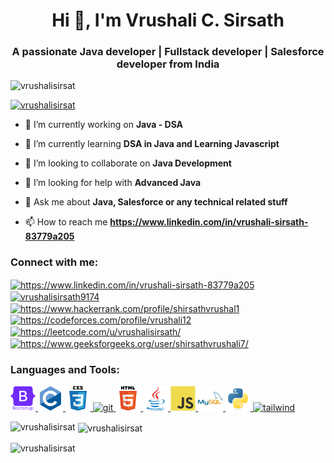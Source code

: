 <h1 align="center">Hi 👋, I'm Vrushali C. Sirsath</h1>
<h3 align="center">A passionate Java developer | Fullstack developer | Salesforce developer from India</h3>

<p align="left"> <img src="https://komarev.com/ghpvc/?username=vrushalisirsat&label=Profile%20views&color=0e75b6&style=flat" alt="vrushalisirsat" /> </p>

<p align="left"> <a href="https://github.com/ryo-ma/github-profile-trophy"><img src="https://github-profile-trophy.vercel.app/?username=vrushalisirsat" alt="vrushalisirsat" /></a> </p>

- 🔭 I’m currently working on **Java - DSA**

- 🌱 I’m currently learning **DSA in Java and Learning Javascript**

- 👯 I’m looking to collaborate on **Java Development**

- 🤝 I’m looking for help with **Advanced Java**

- 💬 Ask me about **Java, Salesforce or any technical related stuff**

- 📫 How to reach me **https://www.linkedin.com/in/vrushali-sirsath-83779a205**

<h3 align="left">Connect with me:</h3>
<p align="left">
<a href="https://linkedin.com/in/https://www.linkedin.com/in/vrushali-sirsath-83779a205" target="blank"><img align="center" src="https://raw.githubusercontent.com/rahuldkjain/github-profile-readme-generator/master/src/images/icons/Social/linked-in-alt.svg" alt="https://www.linkedin.com/in/vrushali-sirsath-83779a205" height="30" width="40" /></a>
<a href="https://www.youtube.com/c/vrushalisirsath9174" target="blank"><img align="center" src="https://raw.githubusercontent.com/rahuldkjain/github-profile-readme-generator/master/src/images/icons/Social/youtube.svg" alt="vrushalisirsath9174" height="30" width="40" /></a>
<a href="https://www.hackerrank.com/https://www.hackerrank.com/profile/shirsathvrushal1" target="blank"><img align="center" src="https://raw.githubusercontent.com/rahuldkjain/github-profile-readme-generator/master/src/images/icons/Social/hackerrank.svg" alt="https://www.hackerrank.com/profile/shirsathvrushal1" height="30" width="40" /></a>
<a href="https://codeforces.com/profile/https://codeforces.com/profile/vrushali12" target="blank"><img align="center" src="https://raw.githubusercontent.com/rahuldkjain/github-profile-readme-generator/master/src/images/icons/Social/codeforces.svg" alt="https://codeforces.com/profile/vrushali12" height="30" width="40" /></a>
<a href="https://www.leetcode.com/https://leetcode.com/u/vrushalisirsath/" target="blank"><img align="center" src="https://raw.githubusercontent.com/rahuldkjain/github-profile-readme-generator/master/src/images/icons/Social/leet-code.svg" alt="https://leetcode.com/u/vrushalisirsath/" height="30" width="40" /></a>
<a href="https://auth.geeksforgeeks.org/user/https://www.geeksforgeeks.org/user/shirsathvrushali7/" target="blank"><img align="center" src="https://raw.githubusercontent.com/rahuldkjain/github-profile-readme-generator/master/src/images/icons/Social/geeks-for-geeks.svg" alt="https://www.geeksforgeeks.org/user/shirsathvrushali7/" height="30" width="40" /></a>
</p>

<h3 align="left">Languages and Tools:</h3>
<p align="left"> <a href="https://getbootstrap.com" target="_blank" rel="noreferrer"> <img src="https://raw.githubusercontent.com/devicons/devicon/master/icons/bootstrap/bootstrap-plain-wordmark.svg" alt="bootstrap" width="40" height="40"/> </a> <a href="https://www.cprogramming.com/" target="_blank" rel="noreferrer"> <img src="https://raw.githubusercontent.com/devicons/devicon/master/icons/c/c-original.svg" alt="c" width="40" height="40"/> </a> <a href="https://www.w3schools.com/css/" target="_blank" rel="noreferrer"> <img src="https://raw.githubusercontent.com/devicons/devicon/master/icons/css3/css3-original-wordmark.svg" alt="css3" width="40" height="40"/> </a> <a href="https://git-scm.com/" target="_blank" rel="noreferrer"> <img src="https://www.vectorlogo.zone/logos/git-scm/git-scm-icon.svg" alt="git" width="40" height="40"/> </a> <a href="https://www.w3.org/html/" target="_blank" rel="noreferrer"> <img src="https://raw.githubusercontent.com/devicons/devicon/master/icons/html5/html5-original-wordmark.svg" alt="html5" width="40" height="40"/> </a> <a href="https://www.java.com" target="_blank" rel="noreferrer"> <img src="https://raw.githubusercontent.com/devicons/devicon/master/icons/java/java-original.svg" alt="java" width="40" height="40"/> </a> <a href="https://developer.mozilla.org/en-US/docs/Web/JavaScript" target="_blank" rel="noreferrer"> <img src="https://raw.githubusercontent.com/devicons/devicon/master/icons/javascript/javascript-original.svg" alt="javascript" width="40" height="40"/> </a> <a href="https://www.mysql.com/" target="_blank" rel="noreferrer"> <img src="https://raw.githubusercontent.com/devicons/devicon/master/icons/mysql/mysql-original-wordmark.svg" alt="mysql" width="40" height="40"/> </a> <a href="https://www.python.org" target="_blank" rel="noreferrer"> <img src="https://raw.githubusercontent.com/devicons/devicon/master/icons/python/python-original.svg" alt="python" width="40" height="40"/> </a> <a href="https://tailwindcss.com/" target="_blank" rel="noreferrer"> <img src="https://www.vectorlogo.zone/logos/tailwindcss/tailwindcss-icon.svg" alt="tailwind" width="40" height="40"/> </a> </p>

<p><img align="left" src="https://github-readme-stats.vercel.app/api/top-langs?username=vrushalisirsat&show_icons=true&locale=en&layout=compact" alt="vrushalisirsat" /></p>

<p>&nbsp;<img align="center" src="https://github-readme-stats.vercel.app/api?username=vrushalisirsat&show_icons=true&locale=en" alt="vrushalisirsat" /></p>

<p><img align="center" src="https://github-readme-streak-stats.herokuapp.com/?user=vrushalisirsat&" alt="vrushalisirsat" /></p>
